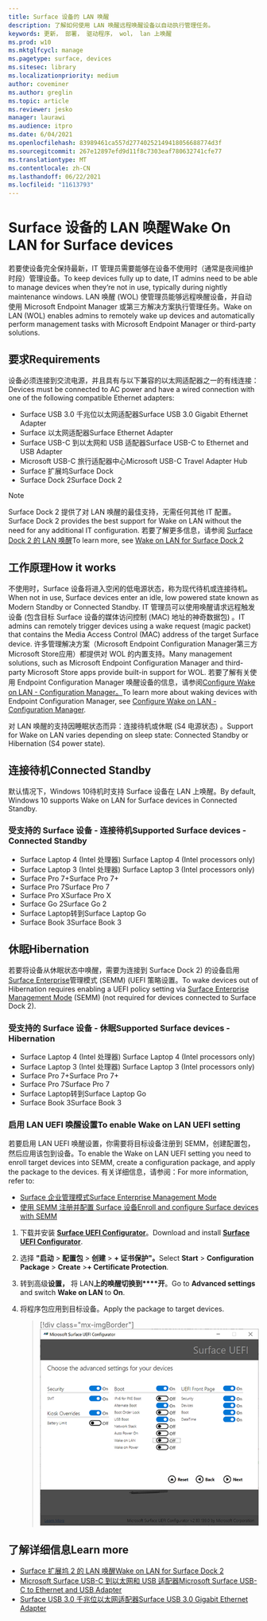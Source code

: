```yaml
---
title: Surface 设备的 LAN 唤醒
description: 了解如何使用 LAN 唤醒远程唤醒设备以自动执行管理任务。
keywords: 更新， 部署， 驱动程序， wol， lan 上唤醒
ms.prod: w10
ms.mktglfcycl: manage
ms.pagetype: surface, devices
ms.sitesec: library
ms.localizationpriority: medium
author: coveminer
ms.author: greglin
ms.topic: article
ms.reviewer: jesko
manager: laurawi
ms.audience: itpro
ms.date: 6/04/2021
ms.openlocfilehash: 83989461ca557d27740252149418056688774d3f
ms.sourcegitcommit: 267e12897efd9d11f8c7303eaf780632741cfe77
ms.translationtype: MT
ms.contentlocale: zh-CN
ms.lasthandoff: 06/22/2021
ms.locfileid: "11613793"
---
```

# <a name="wake-on-lan-for-surface-devices"></a><span data-ttu-id="4f163-104">Surface 设备的 LAN 唤醒</span><span class="sxs-lookup"><span data-stu-id="4f163-104">Wake On LAN for Surface devices</span></span>

<span data-ttu-id="4f163-105">若要使设备完全保持最新，IT 管理员需要能够在设备不使用时（通常是夜间维护时段）管理设备。</span><span class="sxs-lookup"><span data-stu-id="4f163-105">To keep devices fully up to date, IT admins need to be able to manage devices when they’re not in use, typically during nightly maintenance windows.</span></span> <span data-ttu-id="4f163-106">LAN 唤醒 (WOL) 使管理员能够远程唤醒设备，并自动使用 Microsoft Endpoint Manager 或第三方解决方案执行管理任务。</span><span class="sxs-lookup"><span data-stu-id="4f163-106">Wake on LAN (WOL) enables admins to remotely wake up devices and automatically perform management tasks with Microsoft Endpoint Manager or third-party solutions.</span></span>

## <a name="requirements"></a><span data-ttu-id="4f163-107">要求</span><span class="sxs-lookup"><span data-stu-id="4f163-107">Requirements</span></span>

<span data-ttu-id="4f163-108">设备必须连接到交流电源，并且具有与以下兼容的以太网适配器之一的有线连接：</span><span class="sxs-lookup"><span data-stu-id="4f163-108">Devices must be connected to AC power and have a wired connection with one of the following compatible Ethernet adapters:</span></span>

- <span data-ttu-id="4f163-109">Surface USB 3.0 千兆位以太网适配器</span><span class="sxs-lookup"><span data-stu-id="4f163-109">Surface USB 3.0 Gigabit Ethernet Adapter</span></span>
- <span data-ttu-id="4f163-110">Surface 以太网适配器</span><span class="sxs-lookup"><span data-stu-id="4f163-110">Surface Ethernet Adapter</span></span>
- <span data-ttu-id="4f163-111">Surface USB-C 到以太网和 USB 适配器</span><span class="sxs-lookup"><span data-stu-id="4f163-111">Surface USB-C to Ethernet and USB Adapter</span></span>
- <span data-ttu-id="4f163-112">Microsoft USB-C 旅行适配器中心</span><span class="sxs-lookup"><span data-stu-id="4f163-112">Microsoft USB-C Travel Adapter Hub</span></span>
- <span data-ttu-id="4f163-113">Surface 扩展坞</span><span class="sxs-lookup"><span data-stu-id="4f163-113">Surface Dock</span></span>
- <span data-ttu-id="4f163-114">Surface Dock 2</span><span class="sxs-lookup"><span data-stu-id="4f163-114">Surface Dock 2</span></span>

> [!NOTE]
> <span data-ttu-id="4f163-115">Surface Dock 2 提供了对 LAN 唤醒的最佳支持，无需任何其他 IT 配置。</span><span class="sxs-lookup"><span data-stu-id="4f163-115">Surface Dock 2 provides the best support for Wake on LAN without the need for any additional IT configuration.</span></span> <span data-ttu-id="4f163-116">若要了解更多信息，请参阅 [Surface Dock 2 的 LAN 唤醒](wake-on-lan-surface-dock2.md)</span><span class="sxs-lookup"><span data-stu-id="4f163-116">To learn more, see [Wake on LAN for Surface Dock 2](wake-on-lan-surface-dock2.md)</span></span>

## <a name="how-it-works"></a><span data-ttu-id="4f163-117">工作原理</span><span class="sxs-lookup"><span data-stu-id="4f163-117">How it works</span></span>

<span data-ttu-id="4f163-118">不使用时，Surface 设备将进入空闲的低电源状态，称为现代待机或连接待机。</span><span class="sxs-lookup"><span data-stu-id="4f163-118">When not in use, Surface devices enter an idle, low powered state known as Modern Standby or Connected Standby.</span></span> <span data-ttu-id="4f163-119">IT 管理员可以使用唤醒请求远程触发设备 (包含目标 Surface 设备的媒体访问控制 (MAC) 地址的神奇数据包) 。</span><span class="sxs-lookup"><span data-stu-id="4f163-119">IT admins can remotely trigger devices using a wake request (magic packet) that contains the Media Access Control (MAC) address of the target Surface device.</span></span> <span data-ttu-id="4f163-120">许多管理解决方案（Microsoft Endpoint Configuration Manager第三方Microsoft Store应用）都提供对 WOL 的内置支持。</span><span class="sxs-lookup"><span data-stu-id="4f163-120">Many management solutions, such as Microsoft Endpoint Configuration Manager and third-party Microsoft Store apps provide built-in support for WOL.</span></span> <span data-ttu-id="4f163-121">若要了解有关使用 Endpoint Configuration Manager 唤醒设备的信息，请参阅[Configure Wake on LAN - Configuration Manager。](/mem/configmgr/core/clients/deploy/configure-wake-on-lan)</span><span class="sxs-lookup"><span data-stu-id="4f163-121">To learn more about waking devices with Endpoint Configuration Manager, see [Configure Wake on LAN - Configuration Manager](/mem/configmgr/core/clients/deploy/configure-wake-on-lan).</span></span>

<span data-ttu-id="4f163-122">对 LAN 唤醒的支持因睡眠状态而异：连接待机或休眠 (S4 电源状态) 。</span><span class="sxs-lookup"><span data-stu-id="4f163-122">Support for Wake on LAN varies depending on sleep state:  Connected Standby or Hibernation (S4 power state).</span></span>

## <a name="connected-standby"></a><span data-ttu-id="4f163-123">连接待机</span><span class="sxs-lookup"><span data-stu-id="4f163-123">Connected Standby</span></span>

<span data-ttu-id="4f163-124">默认情况下，Windows 10待机时支持 Surface 设备在 LAN 上唤醒。</span><span class="sxs-lookup"><span data-stu-id="4f163-124">By default, Windows 10 supports Wake on LAN for Surface devices in Connected Standby.</span></span>

### <a name="supported-surface-devices---connected-standby"></a><span data-ttu-id="4f163-125">受支持的 Surface 设备 - 连接待机</span><span class="sxs-lookup"><span data-stu-id="4f163-125">Supported Surface devices - Connected Standby</span></span>

- <span data-ttu-id="4f163-126">Surface Laptop 4 (Intel 处理器) </span><span class="sxs-lookup"><span data-stu-id="4f163-126">Surface Laptop 4 (Intel processors only)</span></span>
- <span data-ttu-id="4f163-127">Surface Laptop 3 (Intel 处理器) </span><span class="sxs-lookup"><span data-stu-id="4f163-127">Surface Laptop 3 (Intel processors only)</span></span>
- <span data-ttu-id="4f163-128">Surface Pro 7+</span><span class="sxs-lookup"><span data-stu-id="4f163-128">Surface Pro 7+</span></span>
- <span data-ttu-id="4f163-129">Surface Pro 7</span><span class="sxs-lookup"><span data-stu-id="4f163-129">Surface Pro 7</span></span>
- <span data-ttu-id="4f163-130">Surface Pro X</span><span class="sxs-lookup"><span data-stu-id="4f163-130">Surface Pro X</span></span>
- <span data-ttu-id="4f163-131">Surface Go 2</span><span class="sxs-lookup"><span data-stu-id="4f163-131">Surface Go 2</span></span>
- <span data-ttu-id="4f163-132">Surface Laptop转到</span><span class="sxs-lookup"><span data-stu-id="4f163-132">Surface Laptop Go</span></span>
- <span data-ttu-id="4f163-133">Surface Book 3</span><span class="sxs-lookup"><span data-stu-id="4f163-133">Surface Book 3</span></span>

## <a name="hibernation"></a><span data-ttu-id="4f163-134">休眠</span><span class="sxs-lookup"><span data-stu-id="4f163-134">Hibernation</span></span>

<span data-ttu-id="4f163-135">若要将设备从休眠状态中唤醒，需要为连接到 Surface Dock 2) 的设备启用[Surface Enterprise](surface-enterprise-management-mode.md)管理模式 (SEMM)  (UEFI 策略设置。</span><span class="sxs-lookup"><span data-stu-id="4f163-135">To wake devices out of Hibernation requires enabling a UEFI policy setting via [Surface Enterprise Management Mode](surface-enterprise-management-mode.md) (SEMM) (not required for devices connected to Surface Dock 2).</span></span>

### <a name="supported-surface-devices---hibernation"></a><span data-ttu-id="4f163-136">受支持的 Surface 设备 - 休眠</span><span class="sxs-lookup"><span data-stu-id="4f163-136">Supported Surface devices - Hibernation</span></span>

- <span data-ttu-id="4f163-137">Surface Laptop 4 (Intel 处理器) </span><span class="sxs-lookup"><span data-stu-id="4f163-137">Surface Laptop 4 (Intel processors only)</span></span>
- <span data-ttu-id="4f163-138">Surface Laptop 3 (Intel 处理器) </span><span class="sxs-lookup"><span data-stu-id="4f163-138">Surface Laptop 3 (Intel processors only)</span></span>
- <span data-ttu-id="4f163-139">Surface Pro 7+</span><span class="sxs-lookup"><span data-stu-id="4f163-139">Surface Pro 7+</span></span>
- <span data-ttu-id="4f163-140">Surface Pro 7</span><span class="sxs-lookup"><span data-stu-id="4f163-140">Surface Pro 7</span></span>
- <span data-ttu-id="4f163-141">Surface Laptop转到</span><span class="sxs-lookup"><span data-stu-id="4f163-141">Surface Laptop Go</span></span>
- <span data-ttu-id="4f163-142">Surface Book 3</span><span class="sxs-lookup"><span data-stu-id="4f163-142">Surface Book 3</span></span>

### <a name="to-enable-wake-on-lan-uefi-setting"></a><span data-ttu-id="4f163-143">启用 LAN UEFI 唤醒设置</span><span class="sxs-lookup"><span data-stu-id="4f163-143">To enable Wake on LAN UEFI setting</span></span>

<span data-ttu-id="4f163-144">若要启用 LAN UEFI 唤醒设置，你需要将目标设备注册到 SEMM，创建配置包，然后应用该包到设备。</span><span class="sxs-lookup"><span data-stu-id="4f163-144">To enable the Wake on LAN UEFI setting you need to enroll target devices into SEMM, create a configuration package, and apply the package to the devices.</span></span> <span data-ttu-id="4f163-145">有关详细信息，请参阅：</span><span class="sxs-lookup"><span data-stu-id="4f163-145">For more information, refer to:</span></span>

- [<span data-ttu-id="4f163-146">Surface 企业管理模式</span><span class="sxs-lookup"><span data-stu-id="4f163-146">Surface Enterprise Management Mode</span></span>](surface-enterprise-management-mode.md)
- [<span data-ttu-id="4f163-147">使用 SEMM 注册并配置 Surface 设备</span><span class="sxs-lookup"><span data-stu-id="4f163-147">Enroll and configure Surface devices with SEMM</span></span>](enroll-and-configure-surface-devices-with-semm.md)

1. <span data-ttu-id="4f163-148">下载并安装 [**Surface UEFI Configurator**](https://www.microsoft.com/download/details.aspx?id=46703)。</span><span class="sxs-lookup"><span data-stu-id="4f163-148">Download and install [**Surface UEFI Configurator**](https://www.microsoft.com/download/details.aspx?id=46703).</span></span>
2. <span data-ttu-id="4f163-149">选择 **"启动**  >  **配置包**  >  **创建**  > **+ 证书保护"。**</span><span class="sxs-lookup"><span data-stu-id="4f163-149">Select **Start** > **Configuration Package** > **Create** >**+ Certificate Protection**.</span></span>
3. <span data-ttu-id="4f163-150">转到高级**设置，** 将 LAN**上的唤醒切换到\*\*\*\*开**。</span><span class="sxs-lookup"><span data-stu-id="4f163-150">Go to **Advanced settings** and switch **Wake on LAN** to **On**.</span></span>
4. <span data-ttu-id="4f163-151">将程序包应用到目标设备。</span><span class="sxs-lookup"><span data-stu-id="4f163-151">Apply the package to target devices.</span></span>

    > [!div class="mx-imgBorder"]
    > ![启用 LAN UEFI 策略设置唤醒](images/wol-uefi.png)

## <a name="learn-more"></a><span data-ttu-id="4f163-153">了解详细信息</span><span class="sxs-lookup"><span data-stu-id="4f163-153">Learn more</span></span>

- [<span data-ttu-id="4f163-154">Surface 扩展坞 2 的 LAN 唤醒</span><span class="sxs-lookup"><span data-stu-id="4f163-154">Wake on LAN for Surface Dock 2</span></span>](wake-on-lan-surface-dock2.md)
- [<span data-ttu-id="4f163-155">Microsoft Surface USB-C 到以太网和 USB 适配器</span><span class="sxs-lookup"><span data-stu-id="4f163-155">Microsoft Surface USB-C to Ethernet and USB Adapter</span></span>](https://www.microsoft.com/p/surface-usb-c-to-ethernet-and-usb-adapter/8wt81cglrblp?)
- [<span data-ttu-id="4f163-156">Surface USB 3.0 千兆位以太网适配器</span><span class="sxs-lookup"><span data-stu-id="4f163-156">Surface USB 3.0 Gigabit Ethernet Adapter</span></span>](https://www.microsoft.com/p/surface-usb-30-gigabit-ethernet-adapter/8xn9fqvzbvq0?)
